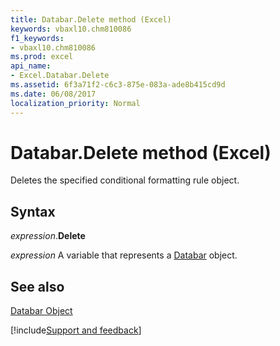 ```yaml
---
title: Databar.Delete method (Excel)
keywords: vbaxl10.chm810086
f1_keywords:
- vbaxl10.chm810086
ms.prod: excel
api_name:
- Excel.Databar.Delete
ms.assetid: 6f3a71f2-c6c3-875e-083a-ade8b415cd9d
ms.date: 06/08/2017
localization_priority: Normal
---
```



# Databar.Delete method (Excel)

Deletes the specified conditional formatting rule object.


## Syntax

_expression_.**Delete**

_expression_ A variable that represents a [Databar](Excel.Databar.md) object.


## See also


[Databar Object](Excel.Databar.md)

[!include[Support and feedback](~/includes/feedback-boilerplate.md)]
